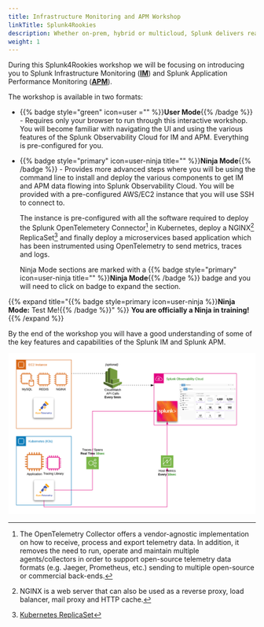 ```yaml
---
title: Infrastructure Monitoring and APM Workshop
linkTitle: Splunk4Rookies
description: Whether on-prem, hybrid or multicloud, Splunk delivers real-time monitoring and troubleshooting to help you maximize infrastructure performance with complete visibility.
weight: 1
---
```


During this Splunk4Rookies workshop we will be focusing on introducing you to Splunk Infrastructure Monitoring ([**IM**](https://www.splunk.com/en_us/products/infrastructure-monitoring.html)) and Splunk Application Performance Monitoring ([**APM**](https://www.splunk.com/en_us/products/apm-application-performance-monitoring.html)).

The workshop is available in two formats:

- {{% badge style="green" icon=user ="" %}}**User Mode**{{% /badge %}} - Requires only your browser to run through this interactive workshop. You will become familiar with navigating the UI and using the various features of the Splunk Observability Cloud for IM and APM. Everything is pre-configured for you.
- {{% badge style="primary" icon=user-ninja title="" %}}**Ninja Mode**{{% /badge %}} - Provides more advanced steps where you will be using the command line to install and deploy the various components to get IM and APM data flowing into Splunk Observability Cloud. You will be provided with a pre-configured AWS/EC2 instance that you will use SSH to connect to.

    The instance is pre-configured with all the software required to deploy the Splunk OpenTelemetery Connector[^1] in Kubernetes, deploy a NGINX[^2] ReplicaSet[^3] and finally deploy a microservices based application which has been instrumented using OpenTelemetry to send metrics, traces and logs.

    Ninja Mode sections are marked with a {{% badge style="primary" icon=user-ninja title="" %}}**Ninja Mode**{{% /badge %}} badge and you will need to click on badge to expand the section.

{{% expand title="{{% badge style=primary icon=user-ninja %}}**Ninja Mode:** Test Me!{{% /badge %}}" %}}
**You are officially a Ninja in training!**
{{% /expand %}}

By the end of the workshop you will have a good understanding of some of the key features and capabilities of the Splunk IM and Splunk APM.

![Splunk Architecture](imt/images/architecture.png)

[^1]: The OpenTelemetry Collector offers a vendor-agnostic implementation on how to receive, process and export telemetry data. In addition, it removes the need to run, operate and maintain multiple agents/collectors in order to support open-source telemetry data formats (e.g. Jaeger, Prometheus, etc.) sending to multiple open-source or commercial back-ends.
[^2]: NGINX is a web server that can also be used as a reverse proxy, load balancer, mail proxy and HTTP cache.
[^3]: [Kubernetes ReplicaSet](https://kubernetes.io/docs/concepts/workloads/controllers/replicaset/)
